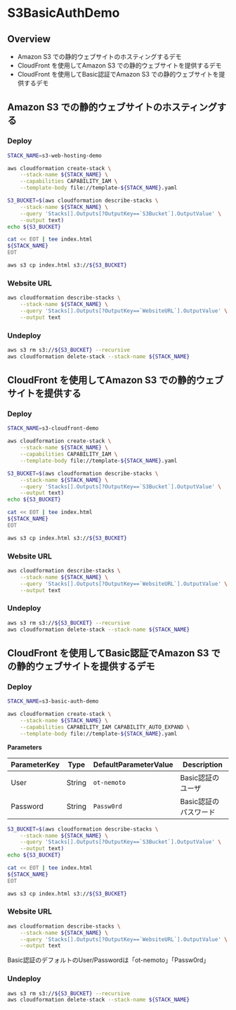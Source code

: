 # S3BasicAuthDemo

## Overview

- Amazon S3 での静的ウェブサイトのホスティングするデモ
- CloudFront を使用してAmazon S3 での静的ウェブサイトを提供するデモ
- CloudFront を使用してBasic認証でAmazon S3 での静的ウェブサイトを提供するデモ

## Amazon S3 での静的ウェブサイトのホスティングする

### Deploy

```sh
STACK_NAME=s3-web-hosting-demo

aws cloudformation create-stack \
    --stack-name ${STACK_NAME} \
    --capabilities CAPABILITY_IAM \
    --template-body file://template-${STACK_NAME}.yaml
```

```sh
S3_BUCKET=$(aws cloudformation describe-stacks \
    --stack-name ${STACK_NAME} \
    --query 'Stacks[].Outputs[?OutputKey==`S3Bucket`].OutputValue' \
    --output text)
echo ${S3_BUCKET}

cat << EOT | tee index.html
${STACK_NAME}
EOT

aws s3 cp index.html s3://${S3_BUCKET}
```

### Website URL

```sh
aws cloudformation describe-stacks \
    --stack-name ${STACK_NAME} \
    --query 'Stacks[].Outputs[?OutputKey==`WebsiteURL`].OutputValue' \
    --output text
```

### Undeploy

```sh
aws s3 rm s3://${S3_BUCKET} --recursive
aws cloudformation delete-stack --stack-name ${STACK_NAME}
```

## CloudFront を使用してAmazon S3 での静的ウェブサイトを提供する

### Deploy

```sh
STACK_NAME=s3-cloudfront-demo

aws cloudformation create-stack \
    --stack-name ${STACK_NAME} \
    --capabilities CAPABILITY_IAM \
    --template-body file://template-${STACK_NAME}.yaml
```

```sh
S3_BUCKET=$(aws cloudformation describe-stacks \
    --stack-name ${STACK_NAME} \
    --query 'Stacks[].Outputs[?OutputKey==`S3Bucket`].OutputValue' \
    --output text)
echo ${S3_BUCKET}

cat << EOT | tee index.html
${STACK_NAME}
EOT

aws s3 cp index.html s3://${S3_BUCKET}
```

### Website URL

```sh
aws cloudformation describe-stacks \
    --stack-name ${STACK_NAME} \
    --query 'Stacks[].Outputs[?OutputKey==`WebsiteURL`].OutputValue' \
    --output text
```

### Undeploy

```sh
aws s3 rm s3://${S3_BUCKET} --recursive
aws cloudformation delete-stack --stack-name ${STACK_NAME}
```

## CloudFront を使用してBasic認証でAmazon S3 での静的ウェブサイトを提供するデモ

### Deploy

```sh
STACK_NAME=s3-basic-auth-demo

aws cloudformation create-stack \
    --stack-name ${STACK_NAME} \
    --capabilities CAPABILITY_IAM CAPABILITY_AUTO_EXPAND \
    --template-body file://template-${STACK_NAME}.yaml
```

**Parameters**

|ParameterKey|Type|DefaultParameterValue|Description|
|--|--|--|--|
|User|String|`ot-nemoto`|Basic認証のユーザ|
|Password|String|`Passw0rd`|Basic認証のパスワード|

```sh
S3_BUCKET=$(aws cloudformation describe-stacks \
    --stack-name ${STACK_NAME} \
    --query 'Stacks[].Outputs[?OutputKey==`S3Bucket`].OutputValue' \
    --output text)
echo ${S3_BUCKET}

cat << EOT | tee index.html
${STACK_NAME}
EOT

aws s3 cp index.html s3://${S3_BUCKET}
```

### Website URL

```sh
aws cloudformation describe-stacks \
    --stack-name ${STACK_NAME} \
    --query 'Stacks[].Outputs[?OutputKey==`WebsiteURL`].OutputValue' \
    --output text
```

Basic認証のデフォルトのUser/Passwordは「ot-nemoto」「Passw0rd」

### Undeploy

```sh
aws s3 rm s3://${S3_BUCKET} --recursive
aws cloudformation delete-stack --stack-name ${STACK_NAME}
```
